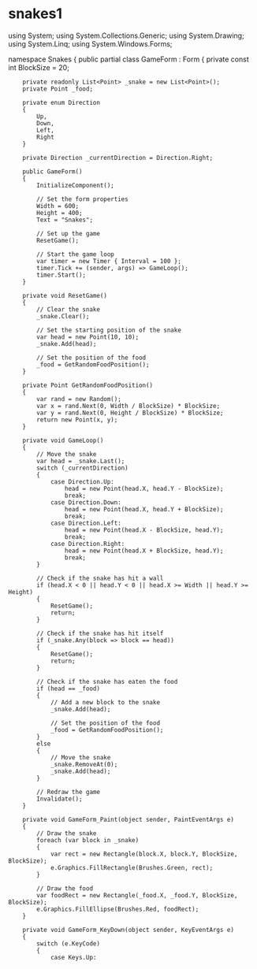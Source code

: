 # snakes1

using System;
using System.Collections.Generic;
using System.Drawing;
using System.Linq;
using System.Windows.Forms;

namespace Snakes
{
    public partial class GameForm : Form
    {
        private const int BlockSize = 20;

        private readonly List<Point> _snake = new List<Point>();
        private Point _food;

        private enum Direction
        {
            Up,
            Down,
            Left,
            Right
        }

        private Direction _currentDirection = Direction.Right;

        public GameForm()
        {
            InitializeComponent();

            // Set the form properties
            Width = 600;
            Height = 400;
            Text = "Snakes";

            // Set up the game
            ResetGame();

            // Start the game loop
            var timer = new Timer { Interval = 100 };
            timer.Tick += (sender, args) => GameLoop();
            timer.Start();
        }

        private void ResetGame()
        {
            // Clear the snake
            _snake.Clear();

            // Set the starting position of the snake
            var head = new Point(10, 10);
            _snake.Add(head);

            // Set the position of the food
            _food = GetRandomFoodPosition();
        }

        private Point GetRandomFoodPosition()
        {
            var rand = new Random();
            var x = rand.Next(0, Width / BlockSize) * BlockSize;
            var y = rand.Next(0, Height / BlockSize) * BlockSize;
            return new Point(x, y);
        }

        private void GameLoop()
        {
            // Move the snake
            var head = _snake.Last();
            switch (_currentDirection)
            {
                case Direction.Up:
                    head = new Point(head.X, head.Y - BlockSize);
                    break;
                case Direction.Down:
                    head = new Point(head.X, head.Y + BlockSize);
                    break;
                case Direction.Left:
                    head = new Point(head.X - BlockSize, head.Y);
                    break;
                case Direction.Right:
                    head = new Point(head.X + BlockSize, head.Y);
                    break;
            }

            // Check if the snake has hit a wall
            if (head.X < 0 || head.Y < 0 || head.X >= Width || head.Y >= Height)
            {
                ResetGame();
                return;
            }

            // Check if the snake has hit itself
            if (_snake.Any(block => block == head))
            {
                ResetGame();
                return;
            }

            // Check if the snake has eaten the food
            if (head == _food)
            {
                // Add a new block to the snake
                _snake.Add(head);

                // Set the position of the food
                _food = GetRandomFoodPosition();
            }
            else
            {
                // Move the snake
                _snake.RemoveAt(0);
                _snake.Add(head);
            }

            // Redraw the game
            Invalidate();
        }

        private void GameForm_Paint(object sender, PaintEventArgs e)
        {
            // Draw the snake
            foreach (var block in _snake)
            {
                var rect = new Rectangle(block.X, block.Y, BlockSize, BlockSize);
                e.Graphics.FillRectangle(Brushes.Green, rect);
            }

            // Draw the food
            var foodRect = new Rectangle(_food.X, _food.Y, BlockSize, BlockSize);
            e.Graphics.FillEllipse(Brushes.Red, foodRect);
        }

        private void GameForm_KeyDown(object sender, KeyEventArgs e)
        {
            switch (e.KeyCode)
            {
                case Keys.Up:
